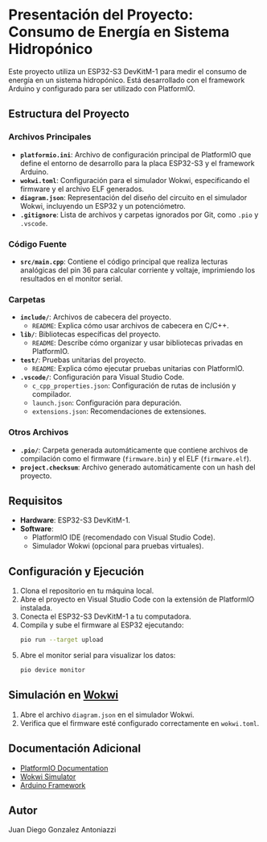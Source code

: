 # Presentación del Proyecto: Consumo de Energía en Sistema Hidropónico

Este proyecto utiliza un ESP32-S3 DevKitM-1 para medir el consumo de energía en un sistema hidropónico. Está desarrollado con el framework Arduino y configurado para ser utilizado con PlatformIO.

## Estructura del Proyecto

### Archivos Principales
- **`platformio.ini`**: Archivo de configuración principal de PlatformIO que define el entorno de desarrollo para la placa ESP32-S3 y el framework Arduino.
- **`wokwi.toml`**: Configuración para el simulador Wokwi, especificando el firmware y el archivo ELF generados.
- **`diagram.json`**: Representación del diseño del circuito en el simulador Wokwi, incluyendo un ESP32 y un potenciómetro.
- **`.gitignore`**: Lista de archivos y carpetas ignorados por Git, como `.pio` y `.vscode`.

### Código Fuente
- **`src/main.cpp`**: Contiene el código principal que realiza lecturas analógicas del pin 36 para calcular corriente y voltaje, imprimiendo los resultados en el monitor serial.

### Carpetas
- **`include/`**: Archivos de cabecera del proyecto.  
  - `README`: Explica cómo usar archivos de cabecera en C/C++.
- **`lib/`**: Bibliotecas específicas del proyecto.  
  - `README`: Describe cómo organizar y usar bibliotecas privadas en PlatformIO.
- **`test/`**: Pruebas unitarias del proyecto.  
  - `README`: Explica cómo ejecutar pruebas unitarias con PlatformIO.
- **`.vscode/`**: Configuración para Visual Studio Code.  
  - `c_cpp_properties.json`: Configuración de rutas de inclusión y compilador.  
  - `launch.json`: Configuración para depuración.  
  - `extensions.json`: Recomendaciones de extensiones.

### Otros Archivos
- **`.pio/`**: Carpeta generada automáticamente que contiene archivos de compilación como el firmware (`firmware.bin`) y el ELF (`firmware.elf`).
- **`project.checksum`**: Archivo generado automáticamente con un hash del proyecto.

## Requisitos
- **Hardware**: ESP32-S3 DevKitM-1.  
- **Software**:  
  - PlatformIO IDE (recomendado con Visual Studio Code).  
  - Simulador Wokwi (opcional para pruebas virtuales).

## Configuración y Ejecución
1. Clona el repositorio en tu máquina local.
2. Abre el proyecto en Visual Studio Code con la extensión de PlatformIO instalada.
3. Conecta el ESP32-S3 DevKitM-1 a tu computadora.
4. Compila y sube el firmware al ESP32 ejecutando:
   ```bash
   pio run --target upload
   ```
5. Abre el monitor serial para visualizar los datos:
   ```bash
   pio device monitor
   ```

## Simulación en [Wokwi](https://wokwi.com/projects/429326475435077633)
1. Abre el archivo `diagram.json` en el simulador Wokwi.
2. Verifica que el firmware esté configurado correctamente en `wokwi.toml`.



## Documentación Adicional
- [PlatformIO Documentation](https://docs.platformio.org/)
- [Wokwi Simulator](https://wokwi.com/)
- [Arduino Framework](https://www.arduino.cc/)

## Autor
Juan Diego Gonzalez Antoniazzi
```